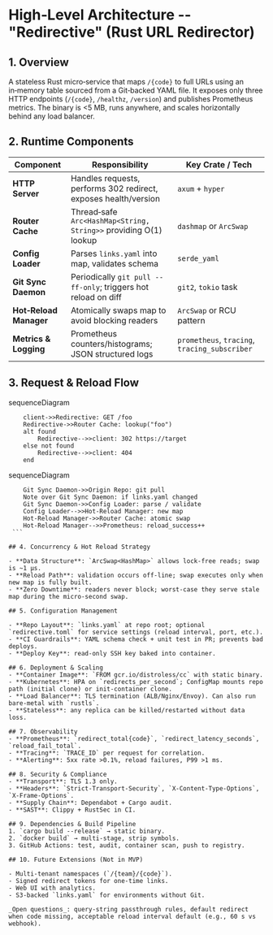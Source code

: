 # High‑Level Architecture -- "Redirective" (Rust URL Redirector)

## 1. Overview

A stateless Rust micro‑service that maps `/{code}` to full URLs using an in‑memory table sourced from a Git‑backed YAML file. It exposes only three HTTP endpoints (`/{code}`, `/healthz`, `/version`) and publishes Prometheus metrics. The binary is <5 MB, runs anywhere, and scales horizontally behind any load balancer.

## 2. Runtime Components

| Component | Responsibility | Key Crate / Tech | 
| ---- | ---- | ----  |
| **HTTP Server** | Handles requests, performs 302 redirect, exposes health/version | `axum` + `hyper` | 
| **Router Cache** | Thread‑safe `Arc<HashMap<String, String>>` providing O(1) lookup | `dashmap` or `ArcSwap` | 
| **Config Loader** | Parses `links.yaml` into map, validates schema | `serde_yaml` | 
| **Git Sync Daemon** | Periodically `git pull --ff-only`; triggers hot reload on diff | `git2`, `tokio` task | 
| **Hot‑Reload Manager** | Atomically swaps map to avoid blocking readers | `ArcSwap` or RCU pattern | 
| **Metrics & Logging** | Prometheus counters/histograms; JSON structured logs | `prometheus`, `tracing`, `tracing_subscriber` | 

## 3. Request & Reload Flow
    
sequenceDiagram
```
    client->>Redirective: GET /foo
    Redirective->>Router Cache: lookup("foo")
    alt found
        Redirective-->>client: 302 https://target
    else not found
        Redirective-->>client: 404
    end
 ``````   
    
    
sequenceDiagram
``````
    Git Sync Daemon->>Origin Repo: git pull
    Note over Git Sync Daemon: if links.yaml changed
    Git Sync Daemon->>Config Loader: parse / validate
    Config Loader-->>Hot‑Reload Manager: new map
    Hot‑Reload Manager->>Router Cache: atomic swap
    Hot‑Reload Manager-->>Prometheus: reload_success++
 ```   

## 4. Concurrency & Hot Reload Strategy

- **Data Structure**: `ArcSwap<HashMap>` allows lock‑free reads; swap is ~1 µs.
- **Reload Path**: validation occurs off‑line; swap executes only when new map is fully built.
- **Zero Downtime**: readers never block; worst‑case they serve stale map during the micro‑second swap.

## 5. Configuration Management

- **Repo Layout**: `links.yaml` at repo root; optional `redirective.toml` for service settings (reload interval, port, etc.).
- **CI Guardrails**: YAML schema check + unit test in PR; prevents bad deploys.
- **Deploy Key**: read‑only SSH key baked into container.

## 6. Deployment & Scaling
- **Container Image**: `FROM gcr.io/distroless/cc` with static binary.
- **Kubernetes**: HPA on `redirects_per_second`; ConfigMap mounts repo path (initial clone) or init‑container clone.
- **Load Balancer**: TLS termination (ALB/Nginx/Envoy). Can also run bare‑metal with `rustls`.
- **Stateless**: any replica can be killed/restarted without data loss.

## 7. Observability
- **Prometheus**: `redirect_total{code}`, `redirect_latency_seconds`, `reload_fail_total`.
- **Tracing**: `TRACE_ID` per request for correlation.
- **Alerting**: 5xx rate >0.1%, reload failures, P99 >1 ms.

## 8. Security & Compliance
- **Transport**: TLS 1.3 only.
- **Headers**: `Strict‑Transport‑Security`, `X‑Content‑Type‑Options`, `X‑Frame‑Options`.
- **Supply Chain**: Dependabot + Cargo audit.
- **SAST**: Clippy + RustSec in CI.

## 9. Dependencies & Build Pipeline
1. `cargo build --release` → static binary.
2. `docker build` → multi‑stage, strip symbols.
3. GitHub Actions: test, audit, container scan, push to registry.

## 10. Future Extensions (Not in MVP)

- Multi‑tenant namespaces (`/{team}/{code}`).
- Signed redirect tokens for one‑time links.
- Web UI with analytics.
- S3‑backed `links.yaml` for environments without Git.

_Open questions_: query‑string passthrough rules, default redirect when code missing, acceptable reload interval default (e.g., 60 s vs webhook).
